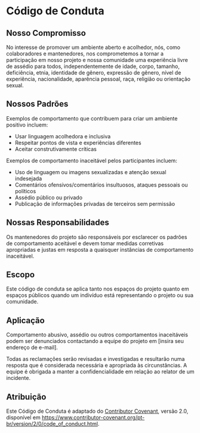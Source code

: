 # Código de Conduta

## Nosso Compromisso

No interesse de promover um ambiente aberto e acolhedor, nós, como colaboradores e mantenedores, nos comprometemos a tornar a participação em nosso projeto e nossa comunidade uma experiência livre de assédio para todos, independentemente de idade, corpo, tamanho, deficiência, etnia, identidade de gênero, expressão de gênero, nível de experiência, nacionalidade, aparência pessoal, raça, religião ou orientação sexual.

## Nossos Padrões

Exemplos de comportamento que contribuem para criar um ambiente positivo incluem:

- Usar linguagem acolhedora e inclusiva
- Respeitar pontos de vista e experiências diferentes
- Aceitar construtivamente críticas

Exemplos de comportamento inaceitável pelos participantes incluem:

- Uso de linguagem ou imagens sexualizadas e atenção sexual indesejada
- Comentários ofensivos/comentários insultuosos, ataques pessoais ou políticos
- Assédio público ou privado
- Publicação de informações privadas de terceiros sem permissão

## Nossas Responsabilidades

Os mantenedores do projeto são responsáveis por esclarecer os padrões de comportamento aceitável e devem tomar medidas corretivas apropriadas e justas em resposta a quaisquer instâncias de comportamento inaceitável.

## Escopo

Este código de conduta se aplica tanto nos espaços do projeto quanto em espaços públicos quando um indivíduo está representando o projeto ou sua comunidade.

## Aplicação

Comportamento abusivo, assédio ou outros comportamentos inaceitáveis podem ser denunciados contactando a equipe do projeto em [insira seu endereço de e-mail].

Todas as reclamações serão revisadas e investigadas e resultarão numa resposta que é considerada necessária e apropriada às circunstâncias. A equipe é obrigada a manter a confidencialidade em relação ao relator de um incidente.

## Atribuição

Este Código de Conduta é adaptado do [Contributor Covenant](https://www.contributor-covenant.org), versão 2.0, disponível em https://www.contributor-covenant.org/pt-br/version/2/0/code_of_conduct.html.
